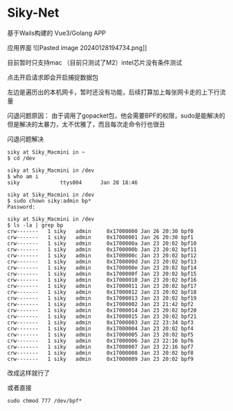 # Siky-Net


基于Wails构建的 Vue3/Golang APP

应用界面
![[Pasted image 20240128194734.png]]

目前暂时只支持mac
（目前只测试了M2）intel芯片没有条件测试


点击开启请求即会开启捕捉数据包

左边是遍历出的本机网卡，暂时还没有功能，后续打算加上每张网卡走的上下行流量

闪退问题原因：
由于调用了gopacket包，他会需要BPF的权限，sudo是能解决的 但是解决的太暴力，太不优雅了，而且每次走命令行也很丑

闪退问题解决
```
siky at Siky_Macmini in ~
$ cd /dev

siky at Siky_Macmini in /dev
$ who am i
siky             ttys004      Jan 28 18:46

siky at Siky_Macmini in /dev
$ sudo chown siky:admin bp*
Password:

siky at Siky_Macmini in /dev
$ ls -la | grep bp
crw-------   1 siky   admin     0x17000000 Jan 26 20:30 bpf0
crw-------   1 siky   admin     0x17000001 Jan 26 20:30 bpf1
crw-------   1 siky   admin     0x1700000a Jan 23 20:02 bpf10
crw-------   1 siky   admin     0x1700000b Jan 23 20:02 bpf11
crw-------   1 siky   admin     0x1700000c Jan 23 20:02 bpf12
crw-------   1 siky   admin     0x1700000d Jan 23 20:02 bpf13
crw-------   1 siky   admin     0x1700000e Jan 23 20:02 bpf14
crw-------   1 siky   admin     0x1700000f Jan 23 20:02 bpf15
crw-------   1 siky   admin     0x17000010 Jan 23 20:02 bpf16
crw-------   1 siky   admin     0x17000011 Jan 23 20:02 bpf17
crw-------   1 siky   admin     0x17000012 Jan 23 20:02 bpf18
crw-------   1 siky   admin     0x17000013 Jan 23 20:02 bpf19
crw-------   1 siky   admin     0x17000002 Jan 23 21:42 bpf2
crw-------   1 siky   admin     0x17000014 Jan 23 20:02 bpf20
crw-------   1 siky   admin     0x17000015 Jan 23 20:02 bpf21
crw-------   1 siky   admin     0x17000003 Jan 22 23:34 bpf3
crw-------   1 siky   admin     0x17000004 Jan 23 20:02 bpf4
crw-------   1 siky   admin     0x17000005 Jan 23 20:02 bpf5
crw-------   1 siky   admin     0x17000006 Jan 23 22:16 bpf6
crw-------   1 siky   admin     0x17000007 Jan 23 22:16 bpf7
crw-------   1 siky   admin     0x17000008 Jan 23 20:02 bpf8
crw-------   1 siky   admin     0x17000009 Jan 23 20:02 bpf9
```
改成这样就行了

或者直接
```
sudo chmod 777 /dev/bpf*
```
